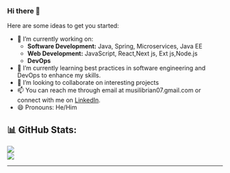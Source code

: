 ### Hi there 👋

Here are some ideas to get you started:
- 🔭 I’m currently working on:
  - **Software Development:** Java, Spring, Microservices, Java EE
  - **Web Development:** JavaScript, React,Next js, Ext js,Node.js
  - **DevOps**
- 🌱 I’m currently learning best practices in software engineering and DevOps to enhance my skills.
- 👯 I’m looking to collaborate on interesting projects
- 📫  You can reach me through email at musilibrian07.gmail.com or connect with me on [LinkedIn](https://www.linkedin.com/in/brian-musili-405b1220a/).
- 😄 Pronouns: He/Him
  
## 📊 GitHub Stats:
![](https://github-readme-stats.vercel.app/api?username=MusiliC&theme=dark&hide_border=false&include_all_commits=false&count_private=false)<br/>
![](https://github-readme-streak-stats.herokuapp.com/?user=MusiliC&theme=dark&hide_border=false)<br/>

---
